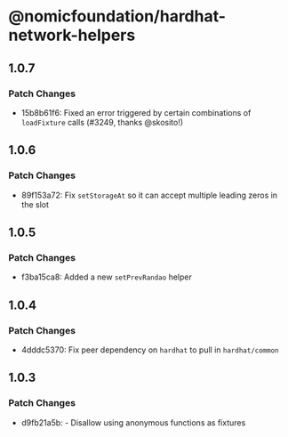 # @nomicfoundation/hardhat-network-helpers

## 1.0.7

### Patch Changes

- 15b8b61f6: Fixed an error triggered by certain combinations of `loadFixture` calls (#3249, thanks @skosito!)

## 1.0.6

### Patch Changes

- 89f153a72: Fix `setStorageAt` so it can accept multiple leading zeros in the slot

## 1.0.5

### Patch Changes

- f3ba15ca8: Added a new `setPrevRandao` helper

## 1.0.4

### Patch Changes

- 4dddc5370: Fix peer dependency on `hardhat` to pull in `hardhat/common`

## 1.0.3

### Patch Changes

- d9fb21a5b: - Disallow using anonymous functions as fixtures
